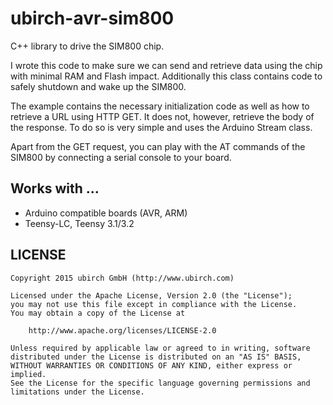 # ubirch-avr-sim800

C++ library to drive the SIM800 chip.

I wrote this code to make sure we can send and retrieve data using the chip
with minimal RAM and Flash impact. Additionally this class contains code to
safely shutdown and wake up the SIM800.

The example contains the necessary initialization code as well as how to
retrieve a URL using HTTP GET. It does not, however, retrieve the body of
the response. To do so is very simple and uses the Arduino Stream class.

Apart from the GET request, you can play with the AT commands of the SIM800
by connecting a serial console to your board.

## Works with ...

- Arduino compatible boards (AVR, ARM)
- Teensy-LC, Teensy 3.1/3.2

## LICENSE

    Copyright 2015 ubirch GmbH (http://www.ubirch.com)
    
    Licensed under the Apache License, Version 2.0 (the "License");
    you may not use this file except in compliance with the License.
    You may obtain a copy of the License at
    
        http://www.apache.org/licenses/LICENSE-2.0
    
    Unless required by applicable law or agreed to in writing, software
    distributed under the License is distributed on an "AS IS" BASIS,
    WITHOUT WARRANTIES OR CONDITIONS OF ANY KIND, either express or implied.
    See the License for the specific language governing permissions and
    limitations under the License.

